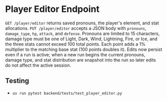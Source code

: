 # Player Editor Endpoint

`GET /player/editor` returns saved pronouns, the player's element, and stat
allocations. `PUT /player/editor` accepts a JSON body with `pronouns`,
`damage_type`, `hp`, `attack`, and `defense`. Pronouns are limited to 15
characters, damage type must be one of Light, Dark, Wind, Lightning, Fire, or
Ice, and the three stats cannot exceed 100 total points. Each point adds a 1%
multiplier to the matching base stat (100 points doubles it). Edits now persist
even if a run is active; when a new run begins the current pronouns, damage
type, and stat distribution are snapshot into the run so later edits do not
affect the active session.

## Testing
- `uv run pytest backend/tests/test_player_editor.py`
